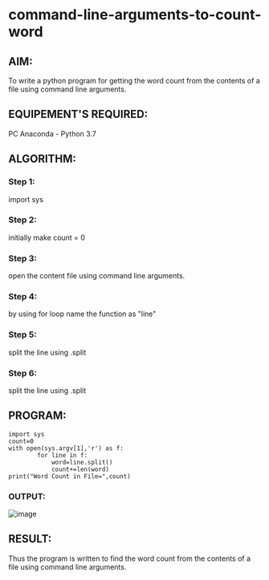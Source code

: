 # command-line-arguments-to-count-word
## AIM:
To write a python program for getting the word count from the contents of a file using command line arguments.
## EQUIPEMENT'S REQUIRED: 
PC
Anaconda - Python 3.7
## ALGORITHM: 
### Step 1:
import sys
### Step 2: 
initially make count = 0
 
### Step 3: 
open the content file using command line arguments.

### Step 4:  
by using for loop name the function as "line"

### Step 5: 
split the line using .split

### Step 6:
split the line using .split

## PROGRAM:
~~~
import sys
count=0
with open(sys.argv[1],'r') as f:
        for line in f:
            word=line.split()
            count+=len(word)
print("Word Count in File=",count)         
~~~

### OUTPUT:
![image](https://github.com/Sharan1731/command-line-arguments-to-count-word/assets/144980172/6a4affb4-eaf3-48ee-9c4c-70e839b827aa)





## RESULT:
Thus the program is written to find the word count from the contents of a file using command line arguments.
